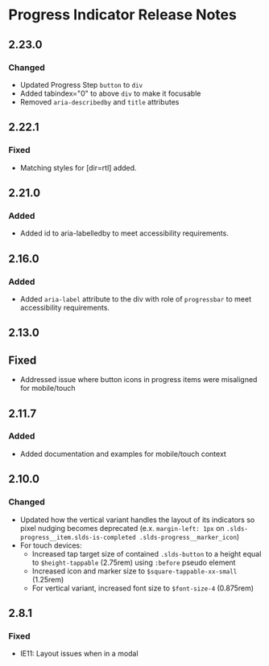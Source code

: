 <!-- Release notes authoring guidelines: http://keepachangelog.com/ -->

# Progress Indicator Release Notes

## 2.23.0

### Changed

- Updated Progress Step `button` to `div`
- Added tabindex="0" to above `div` to make it focusable
- Removed `aria-describedby` and `title` attributes

## 2.22.1

### Fixed

- Matching styles for [dir=rtl] added.
## 2.21.0

### Added

- Added id to aria-labelledby to meet accessibility requirements.

<!-- ## [Unreleased] -->
## 2.16.0

### Added

- Added `aria-label` attribute to the div with role of `progressbar` to meet accessibility requirements.
## 2.13.0

## Fixed

- Addressed issue where button icons in progress items were misaligned for mobile/touch

## 2.11.7

### Added

- Added documentation and examples for mobile/touch context

## 2.10.0

### Changed

- Updated how the vertical variant handles the layout of its indicators so pixel nudging becomes deprecated (e.x. `margin-left: 1px` on `.slds-progress__item.slds-is-completed .slds-progress__marker_icon`)
- For touch devices:
  - Increased tap target size of contained `.slds-button` to a height equal to `$height-tappable` (2.75rem) using `:before` pseudo element
  - Increased icon and marker size to `$square-tappable-xx-small` (1.25rem)
  - For vertical variant, increased font size to `$font-size-4` (0.875rem)

## 2.8.1

### Fixed

- IE11: Layout issues when in a modal
